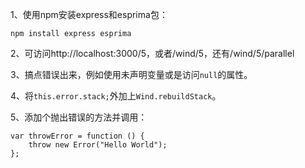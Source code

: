1、使用npm安装express和esprima包：

    npm install express esprima

2、可访问http://localhost:3000/5，或者/wind/5，还有/wind/5/parallel

3、搞点错误出来，例如使用未声明变量或是访问`null`的属性。

4、将`this.error.stack;`外加上`Wind.rebuildStack`。

5、添加个抛出错误的方法并调用：

    var throwError = function () {
        throw new Error("Hello World");
    };